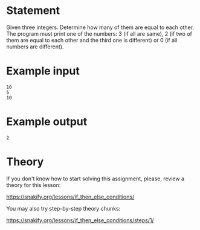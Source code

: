 # Statement

Given three integers. Determine how many of them are equal to each other. The program must print one of the numbers: 3 (if all are same), 2 (if two of them are equal to each other and the third one is different) or 0 (if all numbers are different).

# Example input

```
10
5
10
```

# Example output

```
2
```

# Theory

If you don't know how to start solving this assignment, please, review a theory for this lesson:

https://snakify.org/lessons/if_then_else_conditions/


You may also try step-by-step theory chunks:

https://snakify.org/lessons/if_then_else_conditions/steps/1/